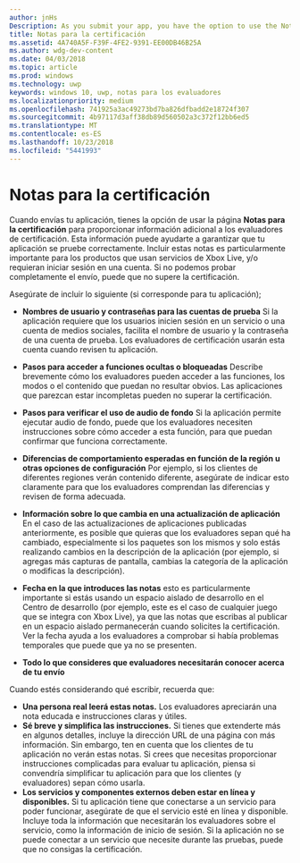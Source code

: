 ```yaml
---
author: jnHs
Description: As you submit your app, you have the option to use the Notes for certification page to provide additional info to the certification testers. This info can help ensure that your app is tested correctly.
title: Notas para la certificación
ms.assetid: 4A740A5F-F39F-4FE2-9391-EE00DB46B25A
ms.author: wdg-dev-content
ms.date: 04/03/2018
ms.topic: article
ms.prod: windows
ms.technology: uwp
keywords: windows 10, uwp, notas para los evaluadores
ms.localizationpriority: medium
ms.openlocfilehash: 741925a3ac49273bd7ba826dfbadd2e18724f307
ms.sourcegitcommit: 4b97117d3aff38db89d560502a3c372f12bb6ed5
ms.translationtype: MT
ms.contentlocale: es-ES
ms.lasthandoff: 10/23/2018
ms.locfileid: "5441993"
---
```

# <a name="notes-for-certification"></a>Notas para la certificación


Cuando envías tu aplicación, tienes la opción de usar la página **Notas para la certificación** para proporcionar información adicional a los evaluadores de certificación. Esta información puede ayudarte a garantizar que tu aplicación se pruebe correctamente. Incluir estas notas es particularmente importante para los productos que usan servicios de Xbox Live, y/o requieran iniciar sesión en una cuenta. Si no podemos probar completamente el envío, puede que no supere la certificación.

Asegúrate de incluir lo siguiente (si corresponde para tu aplicación);

-   **Nombres de usuario y contraseñas para las cuentas de prueba** Si la aplicación requiere que los usuarios inicien sesión en un servicio o una cuenta de medios sociales, facilita el nombre de usuario y la contraseña de una cuenta de prueba. Los evaluadores de certificación usarán esta cuenta cuando revisen tu aplicación.

-   **Pasos para acceder a funciones ocultas o bloqueadas** Describe brevemente cómo los evaluadores pueden acceder a las funciones, los modos o el contenido que puedan no resultar obvios. Las aplicaciones que parezcan estar incompletas pueden no superar la certificación.

-   **Pasos para verificar el uso de audio de fondo** Si la aplicación permite ejecutar audio de fondo, puede que los evaluadores necesiten instrucciones sobre cómo acceder a esta función, para que puedan confirmar que funciona correctamente.

-  **Diferencias de comportamiento esperadas en función de la región u otras opciones de configuración** Por ejemplo, si los clientes de diferentes regiones verán contenido diferente, asegúrate de indicar esto claramente para que los evaluadores comprendan las diferencias y revisen de forma adecuada.

-   **Información sobre lo que cambia en una actualización de aplicación** En el caso de las actualizaciones de aplicaciones publicadas anteriormente, es posible que quieras que los evaluadores sepan qué ha cambiado, especialmente si los paquetes son los mismos y solo estás realizando cambios en la descripción de la aplicación (por ejemplo, si agregas más capturas de pantalla, cambias la categoría de la aplicación o modificas la descripción).

-   **Fecha en la que introduces las notas** esto es particularmente importante si estás usando un espacio aislado de desarrollo en el Centro de desarrollo (por ejemplo, este es el caso de cualquier juego que se integra con Xbox Live), ya que las notas que escribas al publicar en un espacio aislado permanecerán cuando solicites la certificación. Ver la fecha ayuda a los evaluadores a comprobar si había problemas temporales que puede que ya no se presenten.

-  **Todo lo que consideres que evaluadores necesitarán conocer acerca de tu envío**

Cuando estés considerando qué escribir, recuerda que:

-   **Una persona real leerá estas notas.** Los evaluadores apreciarán una nota educada e instrucciones claras y útiles.
-   **Sé breve y simplifica las instrucciones.** Si tienes que extenderte más en algunos detalles, incluye la dirección URL de una página con más información. Sin embargo, ten en cuenta que los clientes de tu aplicación no verán estas notas. Si crees que necesitas proporcionar instrucciones complicadas para evaluar tu aplicación, piensa si convendría simplificar tu aplicación para que los clientes (y evaluadores) sepan cómo usarla.
-   **Los servicios y componentes externos deben estar en línea y disponibles.** Si tu aplicación tiene que conectarse a un servicio para poder funcionar, asegúrate de que el servicio esté en línea y disponible. Incluye toda la información que necesitarán los evaluadores sobre el servicio, como la información de inicio de sesión. Si la aplicación no se puede conectar a un servicio que necesite durante las pruebas, puede que no consigas la certificación.

 

 




